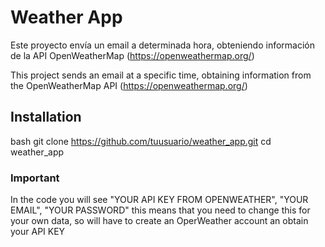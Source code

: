 # Weather App
Este proyecto envía un email a determinada hora, obteniendo información de la API OpenWeatherMap (https://openweathermap.org/)

This project sends an email at a specific time, obtaining information from the OpenWeatherMap API (https://openweathermap.org/)

## Installation
bash
git clone https://github.com/tuusuario/weather_app.git
cd weather_app

### Important
In the code you will see "YOUR API KEY FROM OPENWEATHER", "YOUR EMAIL", "YOUR PASSWORD" this means that you need to change this for your own data, so will have to create an OperWeather account an obtain your API KEY
